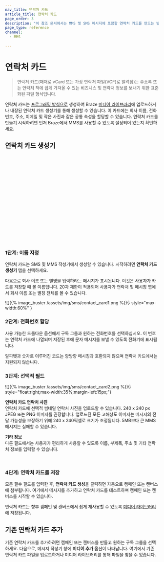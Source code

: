 ```yaml
---
nav_title: 연락처 카드
article_title: 연락처 카드
page_order: 3
description: "이 참조 문서에서는 MMS 및 SMS 메시지에 포함할 연락처 카드를 만드는 방법을 다룹니다."
page_type: reference
channel:
  - MMS
  
---
```


# 연락처 카드 

> 연락처 카드(때때로 vCard 또는 가상 연락처 파일(VCF)로 알려짐)는 주소록 또는 연락처 책에 쉽게 가져올 수 있는 비즈니스 및 연락처 정보를 보내기 위한 표준화된 파일 형식입니다. 

연락처 카드는 [프로그래밍 방식으로](https://www.twilio.com/blog/send-vcard-twilio-sms) 생성하여 Braze [미디어 라이브러리]({{site.baseurl}}/user_guide/engagement_tools/templates_and_media/media_library/#media-library)에 업로드하거나 내장된 연락처 카드 생성기를 통해 생성할 수 있습니다. 이 카드에는 회사 이름, 전화번호, 주소, 이메일 및 작은 사진과 같은 공통 속성을 할당할 수 있습니다. 연락처 카드를 만들기 시작하려면 먼저 Braze에서 MMS를 사용할 수 있도록 설정되어 있는지 확인하세요.

## 연락처 카드 생성기

<script src="https://fast.wistia.com/embed/medias/7m77mdfr4y.jsonp" async></script><script src="https://fast.wistia.com/assets/external/E-v1.js" async></script><div class="wistia_responsive_padding" style="padding:56.25% 0 0 0;position:relative;"><div class="wistia_responsive_wrapper" style="height:100%;left:0;position:absolute;top:0;width:100%;"><div class="wistia_embed wistia_async_7m77mdfr4y videoFoam=true" style="height:100%;position:relative;width:100%"><div class="wistia_swatch" style="height:100%;left:0;opacity:0;overflow:hidden;position:absolute;top:0;transition:opacity 200ms;width:100%;"><img src="https://fast.wistia.com/embed/medias/7m77mdfr4y/swatch" style="filter:blur(5px);height:100%;object-fit:contain;width:100%;" alt="" aria-hidden="true" onload="this.parentNode.style.opacity=1;" /></div></div></div></div>

### 1단계: 이름 지정

연락처 카드는 SMS 및 MMS 작성기에서 생성할 수 있습니다. 시작하려면 **연락처 카드 생성기** 탭을 선택하세요.

다음으로 회사 이름 또는 별명을 입력하라는 메시지가 표시됩니다. 이것은 사용자가 카드를 저장할 때 볼 이름입니다. 20자 제한이 적용되어 사용자가 연락처 및 메시징 앱에서 회사 이름 또는 별칭 전체를 볼 수 있습니다. 

![]({% image_buster /assets/img/sms/contact_card1.png %}){: style="max-width:60%" }

### 2단계: 전화번호 할당

사용 가능한 드롭다운 옵션에서 구독 그룹과 원하는 전화번호를 선택하십시오. 이 번호는 연락처 카드에 나열되며 저장된 후에 문자 메시지를 보낼 수 있도록 전화기에 표시됩니다.

알파벳과 숫자로 이루어진 코드는 양방향 메시징과 호환되지 않으며 연락처 카드에서는 지원되지 않습니다.

### 3단계: 선택적 필드

![]({% image_buster /assets/img/sms/contact_card2.png %}){: style="float:right;max-width:35%;margin-left:15px;"}

**연락처 카드 연락처 사진**<br>
연락처 카드에 선택적 썸네일 연락처 사진을 업로드할 수 있습니다. 240 x 240 px JPEG 또는 PNG 이미지를 권장합니다. 업로드된 모든 고해상도 이미지는 메시지의 전달 가능성을 보장하기 위해 240 x 240픽셀로 크기가 조정됩니다. 5MB보다 큰 MMS 메시지는 실패할 수 있습니다.

**기타 정보**<br>
다른 필드에서는 사용자가 편리하게 사용할 수 있도록 이름, 부제목, 주소 및 기타 연락처 정보를 입력할 수 있습니다. 

<br>

### 4단계: 연락처 카드를 저장

모든 필수 필드를 입력한 후, **연락처 카드 생성**을 클릭하면 자동으로 캠페인 또는 캔버스에 첨부됩니다. 여기에서 메시지를 추가하고 연락처 카드를 테스트하며 캠페인 또는 캔버스를 시작할 수 있습니다.

연락처 카드는 향후 캠페인 및 캔버스에서 쉽게 재사용할 수 있도록 [미디어 라이브러리]({{site.baseurl}}/user_guide/engagement_tools/templates_and_media/media_library/#media-library)에 저장됩니다.

## 기존 연락처 카드 추가

기존 연락처 카드를 추가하려면 캠페인 또는 캔버스를 만들고 원하는 구독 그룹을 선택하세요. 다음으로, 메시지 작성기 창에 **미디어 추가** 옵션이 나타납니다. 여기에서 기존 연락처 카드 파일을 업로드하거나 미디어 라이브러리를 통해 파일을 찾을 수 있습니다.
